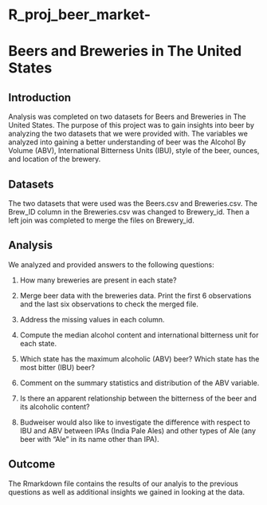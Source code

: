 # R_proj_beer_market-
# Beers and Breweries in The United States

## Introduction
Analysis was completed on two datasets for Beers and Breweries in The United States. The purpose of this project was to gain insights into beer by analyzing the two datasets that we were provided with. The variables we analyzed into gaining a better understanding of beer was the Alcohol By Volume (ABV), International Bitterness Units (IBU), style of the beer, ounces, and location of the brewery.
## Datasets
The two datasets that were used was the Beers.csv and Breweries.csv. The Brew_ID column in the Breweries.csv was changed to Brewery_id. Then a left join was completed to merge the files on Brewery_id.
## Analysis
We analyzed and provided answers to the following questions:
1.   How many breweries are present in each state?

2.   Merge beer data with the breweries data. Print the first 6 observations and the last six observations to check the merged file.  

3.   Address the missing values in each column.

4.   Compute the median alcohol content and international bitterness unit for each state. 

5.   Which state has the maximum alcoholic (ABV) beer? Which state has the most bitter (IBU) beer?

6.   Comment on the summary statistics and distribution of the ABV variable.

7.   Is there an apparent relationship between the bitterness of the beer and its alcoholic content? 

8.   Budweiser would also like to investigate the difference with respect to IBU and ABV between IPAs (India Pale Ales) and other types of Ale (any beer with “Ale” in its name        other than IPA).  

## Outcome
The Rmarkdown file contains the results of our analyis to the previous questions as well as additional insights we gained in looking at the data.
